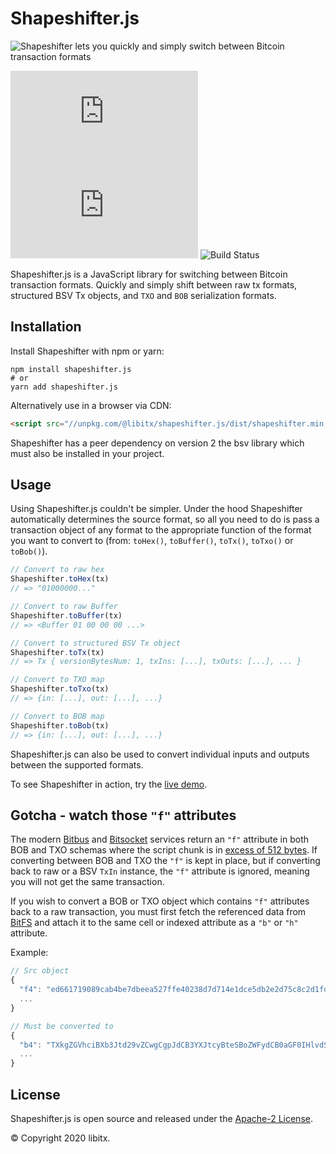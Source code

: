 # Shapeshifter.js

![Shapeshifter lets you quickly and simply switch between Bitcoin transaction formats](https://github.com/libitx/shapeshifter.js/raw/master/docs/poster.jpg)

![npm](https://img.shields.io/npm/v/@libitx/shapeshifter.js?color=informational)
![License](https://img.shields.io/github/license/libitx/shapeshifter.js?color=informational)
![Build Status](https://img.shields.io/github/workflow/status/libitx/shapeshifter.js/Node.js%20CI)

Shapeshifter.js is a JavaScript library for switching between Bitcoin transaction formats. Quickly and simply shift between raw tx formats, structured BSV Tx objects, and `TXO` and `BOB` serialization formats.

## Installation

Install Shapeshifter with npm or yarn:

```shell
npm install shapeshifter.js
# or
yarn add shapeshifter.js
```

Alternatively use in a browser via CDN:

```html
<script src="//unpkg.com/@libitx/shapeshifter.js/dist/shapeshifter.min.js"></script>
```

Shapeshifter has a peer dependency on version 2 the bsv library which must also be installed in your project.


## Usage

Using Shapeshifter.js couldn't be simpler. Under the hood Shapeshifter automatically determines the source format, so all you need to do is pass a transaction object of any format to the appropriate function of the format you want to convert to (from: `toHex()`, `toBuffer()`, `toTx()`, `toTxo()` or `toBob()`).

```javascript
// Convert to raw hex
Shapeshifter.toHex(tx)
// => "01000000..."

// Convert to raw Buffer
Shapeshifter.toBuffer(tx)
// => <Buffer 01 00 00 00 ...>

// Convert to structured BSV Tx object
Shapeshifter.toTx(tx)
// => Tx { versionBytesNum: 1, txIns: [...], txOuts: [...], ... }

// Convert to TXO map
Shapeshifter.toTxo(tx)
// => {in: [...], out: [...], ...}

// Convert to BOB map
Shapeshifter.toBob(tx)
// => {in: [...], out: [...], ...}
```

Shapeshifter.js can also be used to convert individual inputs and outputs between the supported formats.

To see Shapeshifter in action, try the [live demo](https://libitx.github.io/shapeshifter.js).

## Gotcha - watch those `"f"` attributes

The modern [Bitbus](https://bitbus.network) and [Bitsocket](https://bitsocket.network) services return an `"f"` attribute in both BOB and TXO schemas where the script chunk is in [excess of 512 bytes](https://docs.bitbus.network/#/?id=_5-working-with-large-data). If converting between BOB and TXO the `"f"` is kept in place, but if converting back to raw or a BSV `TxIn` instance, the `"f"` attribute is ignored, meaning you will not get the same transaction.

If you wish to convert a BOB or TXO object which contains `"f"` attributes back to a raw transaction, you must first fetch the referenced data from [BitFS](https://bitfs.network) and attach it to the same cell or indexed attribute as a `"b"` or `"h"` attribute.

Example:

```javascript
// Src object
{
  "f4": "ed661719089cab4be7dbeea527ffe40238d7d714e1dce5db2e2d75c8c2d1fd68.o.1.4",
  ...
}

// Must be converted to
{
  "b4": "TXkgZGVhciBXb3Jtd29vZCwgCgpJdCB3YXJtcyBteSBoZWFydCB0aGF0IHlvdSBo...",
  ...
}
```

## License

Shapeshifter.js is open source and released under the [Apache-2 License](https://github.com/libitx/shapeshifter.js/blob/master/LICENSE).

© Copyright 2020 libitx.

